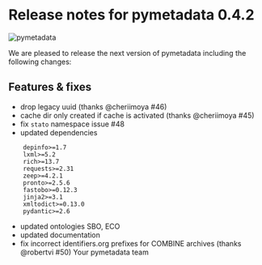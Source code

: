 # Release notes for pymetadata 0.4.2
![pymetadata](https://github.com/matthiaskoenig/pymetadata/raw/develop/docs/images/favicon/pymetadata-100x100-300dpi.png)

We are pleased to release the next version of pymetadata including the 
following changes:

## Features & fixes
- drop legacy uuid (thanks @cheriimoya #46)
- cache dir only created if cache is activated (thanks @cheriimoya #45)
- fix `stato` namespace issue #48
- updated dependencies
```
	depinfo>=1.7
	lxml>=5.2
	rich>=13.7
	requests>=2.31
	zeep>=4.2.1
	pronto>=2.5.6
	fastobo>=0.12.3
	jinja2>=3.1
	xmltodict>=0.13.0
	pydantic>=2.6
```
- updated ontologies SBO, ECO
- updated documentation
- fix incorrect identifiers.org prefixes for COMBINE archives (thanks @robertvi #50)
Your pymetadata team
